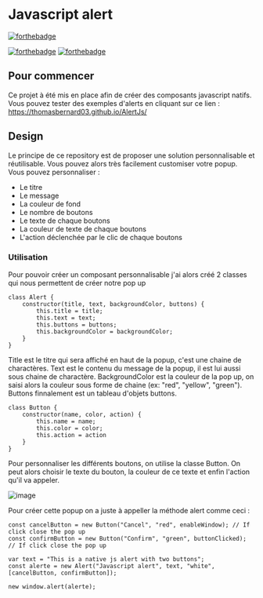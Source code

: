 # Javascript alert
[![forthebadge](https://img.shields.io/github/languages/code-size/ThomasBernard03/AlertJs)](https://github.com/ThomasBernard03/AlertJs)


[![forthebadge](https://forthebadge.com/images/badges/built-with-love.svg)](https://forthebadge.com)
[![forthebadge](https://forthebadge.com/images/badges/made-with-javascript.svg)](https://forthebadge.com)

## Pour commencer

Ce projet à été mis en place afin de créer des composants javascript natifs. Vous pouvez tester des exemples d'alerts en cliquant sur ce lien : https://thomasbernard03.github.io/AlertJs/


## Design

Le principe de ce repository est de proposer une solution personnalisable et réutilisable. Vous pouvez alors très facilement customiser votre popup. Vous pouvez personnaliser :
  - Le titre
  - Le message
  - La couleur de fond
  - Le nombre de boutons
  - Le texte de chaque boutons
  - La couleur de texte de chaque boutons
  - L'action déclenchée par le clic de chaque boutons

### Utilisation

Pour pouvoir créer un composant personnalisable j'ai alors créé 2 classes qui nous permettent de créer notre pop up
```JS
class Alert {
    constructor(title, text, backgroundColor, buttons) {
        this.title = title;
        this.text = text;
        this.buttons = buttons;
        this.backgroundColor = backgroundColor;
    }
}
```

Title est le titre qui sera affiché en haut de la popup, c'est une chaine de charactères. Text est le contenu du message de la popup, il est lui aussi sous chaine de charactère. BackgroundColor est la couleur de la pop up, on saisi alors la couleur sous forme de chaine (ex: "red", "yellow", "green"). Buttons finnalement est un tableau d'objets buttons.

```JS
class Button {
    constructor(name, color, action) {
        this.name = name;
        this.color = color;
        this.action = action
    }
}
```
Pour personnaliser les différents boutons, on utilise la classe Button. On peut alors choisir le texte du bouton, la couleur de ce texte et enfin l'action qu'il va appeler.

![image](https://user-images.githubusercontent.com/67638928/163709577-556b63d7-79ee-4a8a-9a18-029913c1f843.png)

Pour créer cette popup on a juste à appeller la méthode alert comme ceci :

```JS
const cancelButton = new Button("Cancel", "red", enableWindow); // If click close the pop up
const confirmButton = new Button("Confirm", "green", buttonClicked); // If click close the pop up

var text = "This is a native js alert with two buttons";
const alerte = new Alert("Javascript alert", text, "white", [cancelButton, confirmButton]);

new window.alert(alerte);

```
